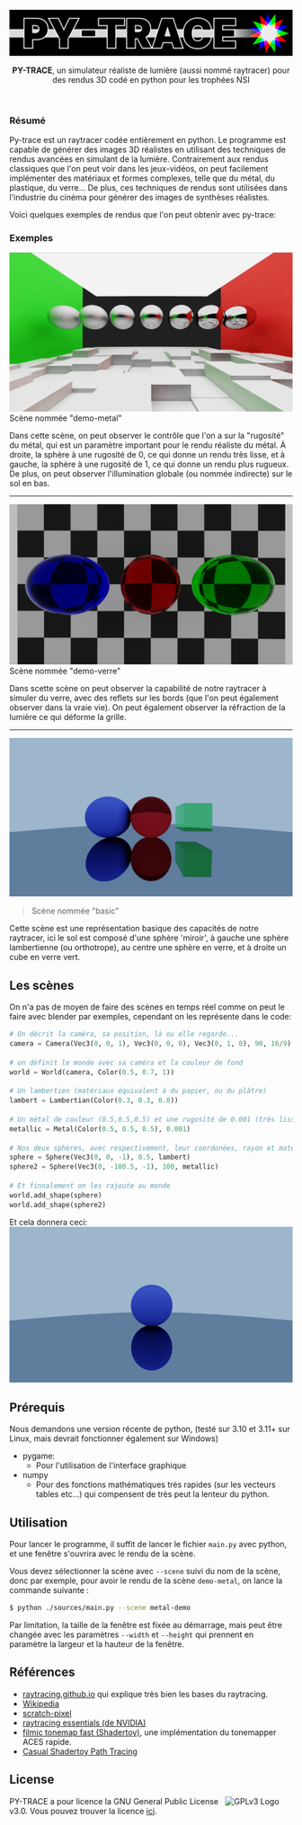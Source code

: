 

<br/>

<img src="./schema/logo.png" alt="logo"/>
<p align="center">
<b>PY-TRACE</b>, un simulateur réaliste de lumière (aussi nommé raytracer) pour des rendus 3D codé en python pour les trophées NSI
</p>

<br/>


### Résumé

Py-trace est un raytracer codée entièrement en python.
Le programme est capable de générer des images 3D réalistes en utilisant des techniques de rendus avancées en simulant
de la lumière. Contrairement aux rendus classiques que l'on peut voir dans les jeux-vidéos, on peut facilement implémenter des matériaux et formes complexes, telle que du métal, du plastique, du verre… De plus, ces techniques de rendus sont utilisées dans l'industrie du cinéma pour générer des images de synthèses réalistes.


Voici quelques exemples de rendus que l'on peut obtenir avec py-trace:

### Exemples

![demo-scene-verre2](schema/demo-scene-metal.png)
Scène nommée "demo-metal"

Dans cette scène, on peut observer le contrôle que l'on a sur la "rugosité" du métal, qui est un paramètre important pour le rendu réaliste du métal.
À droite, la sphère à une rugosité de $0$, ce qui donne un rendu très lisse, et à gauche, la sphère à une rugosité de 1, ce qui donne un rendu plus rugueux.
De plus, on peut observer l'illumination globale (ou nommée indirecte) sur le sol en bas.

-----

![demo-scene-verre2](schema/demo-scene-verre2.png)
Scène nommée "demo-verre"


Dans scette scène on peut observer la capabilité de notre raytracer à simuler du verre, avec des reflets sur les bords (que l'on peut également observer dans la vraie vie).
On peut également observer la réfraction de la lumière ce qui déforme la grille.


-----

![demo-2023-04-24](schema/demo-scene-basique.png)
> Scène nommée "basic"

Cette scène est une représentation basique des capacités de notre raytracer, ici le sol est composé d'une sphère 'miroir', à gauche une sphère lambertienne (ou orthotrope), au centre une sphère en verre, et à droite un cube en verre vert.


## Les scènes

On n'a pas de moyen de faire des scènes en temps réel comme on peut le faire avec blender par exemples, cependant on les représente dans le code:

```python
# On décrit la caméra, sa position, là ou elle regarde...
camera = Camera(Vec3(0, 0, 1), Vec3(0, 0, 0), Vec3(0, 1, 0), 90, 16/9)

# on définit le monde avec sa caméra et la couleur de fond
world = World(camera, Color(0.5, 0.7, 1))

# Un lambertien (matériaux équivalent à du papier, ou du plâtre)
lambert = Lambertian(Color(0.3, 0.3, 0.8))

# Un métal de couleur (0.5,0.5,0.5) et une rugosité de 0.001 (très lisse)
metallic = Metal(Color(0.5, 0.5, 0.5), 0.001)

# Nos deux sphères, avec respectivement, leur coordonées, rayon et matériaux
sphere = Sphere(Vec3(0, 0, -1), 0.5, lambert)
sphere2 = Sphere(Vec3(0, -100.5, -1), 100, metallic)

# Et finnalement on les rajoute au monde
world.add_shape(sphere)
world.add_shape(sphere2)
```

Et cela donnera ceci:
![resultat](schema/demo-scene-construction.png)

## Prérequis 
Nous demandons une version récente de python, (testé sur 3.10 et 3.11+ sur Linux, mais devrait fonctionner également sur Windows)
- pygame:
    - Pour l'utilisation de l'interface graphique
- numpy  
    - Pour des fonctions mathématiques très rapides (sur les vecteurs tables etc...) qui compensent de très peut la lenteur du python.


## Utilisation

Pour lancer le programme, il suffit de lancer le fichier `main.py` avec python, et une fenêtre s'ouvrira avec le rendu de la scène.

Vous devez sélectionner la scène avec `--scene` suivi du nom de la scène, donc par exemple, pour avoir le rendu de la scène `demo-metal`, on lance la commande suivante :

```bash
$ python ./sources/main.py --scene metal-demo
```

Par limitation, la taille de la fenêtre est fixée au démarrage, mais peut être changée avec les paramètres `--width` et `--height` qui prennent en paramètre la largeur et la hauteur de la fenêtre.


## Références

- [raytracing.github.io](https://raytracing.github.io/) qui explique très bien les bases du raytracing.
- [Wikipedia](https://fr.wikipedia.org/wiki/Ray_tracing)
- [scratch-pixel](https://www.scratchapixel.com/lessons/3d-basic-rendering/introduction-to-ray-tracing/how-does-it-work.html)
- [raytracing essentials (de NVIDIA)](https://developer.nvidia.com/blog/ray-tracing-essentials-part-1-basics-of-ray-tracing/)
- [filmic tonemap fast (Shadertoy)](https://www.shadertoy.com/view/tlVXD3), une implémentation du tonemapper ACES rapide.
- [Casual Shadertoy Path Tracing](https://blog.demofox.org/2020/05/25/casual-shadertoy-path-tracing-1-basic-camera-diffuse-emissive/)

## License


<a href="https://www.gnu.org/licenses/gpl-3.0.en.html"><img align="right" src="https://www.gnu.org/graphics/gplv3-with-text-136x68.png" alt="GPLv3 Logo" width="120" height="60"/></a>

PY-TRACE a pour licence la GNU General Public License v3.0. Vous pouvez trouver la licence [ici](LICENSE).
